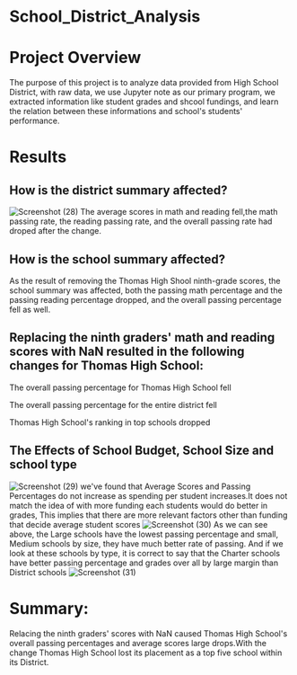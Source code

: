 # School_District_Analysis
# Project Overview
The purpose of this project is to analyze data provided from High School District, with raw data, we use Jupyter note as our primary program, we extracted information like student grades and shcool fundings, and learn the relation between these informations and school's students' performance. 
# Results
## How is the district summary affected?
![Screenshot (28)](https://user-images.githubusercontent.com/100504550/159367022-b9216027-d4bc-4d8b-9c5a-f309e765a205.png)
The average scores in math and reading fell,the math passing rate, the reading passing rate, and the overall passing rate had droped after the change. 
## How is the school summary affected?
As the result of removing the Thomas High Shool ninth-grade scores, the school summary was affected, both the passing math percentage  and the passing reading percentage dropped, and the overall passing percentage fell as well.
## Replacing the ninth graders' math and reading scores with NaN resulted in the following changes for Thomas High School:
The overall passing percentage for Thomas High School fell

The overall passing percentage for the entire district fell

Thomas High School's ranking in top schools dropped
## The Effects of School Budget, School Size and school type
![Screenshot (29)](https://user-images.githubusercontent.com/100504550/159370536-193c77a0-de4c-4416-8db5-2300cdd99252.png)
we've found that Average Scores and Passing Percentages do not increase as spending per student increases.It does not match the idea of with more funding each students would do better in grades,  This implies that there are more relevant factors other than funding that decide average student scores
![Screenshot (30)](https://user-images.githubusercontent.com/100504550/159370855-2dd810c7-29c7-45a9-8cad-0ec520ee339b.png)
  As we can see above, the Large schools have the lowest passing percentage and small, Medium schools by size, they have much better rate of passing. And if we look at these schools by type, it is correct to say that the Charter schools have better passing percentage and grades over all by large margin than District schools 
  ![Screenshot (31)](https://user-images.githubusercontent.com/100504550/159371383-a034f006-5430-42b0-9477-9ab457859d02.png)
# Summary:
Relacing the ninth graders' scores with NaN caused Thomas High School's overall passing percentages and average scores large drops.With the change Thomas High School lost its placement as a top five school within its District.



